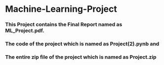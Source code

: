 # Machine-Learning-Project
### This Project contains the Final Report named as ML_Project.pdf. 

### The code of the project which is named as Project(2).pynb and 
### The entire zip file of the project which is named as Project.zip
